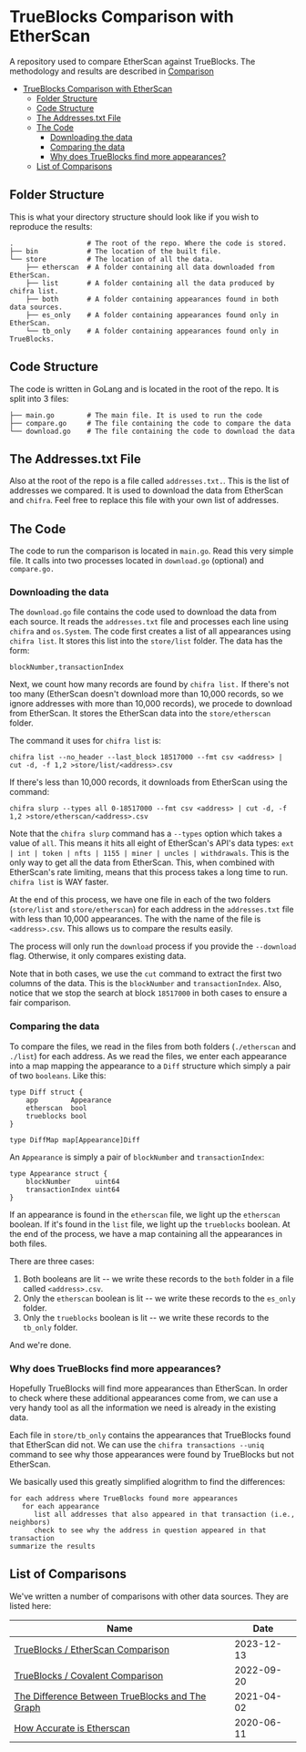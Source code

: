 # TrueBlocks Comparison with EtherScan

A repository used to compare EtherScan against TrueBlocks.
The methodology and results are described in [Comparison](./Comparison.md)

- [TrueBlocks Comparison with EtherScan](#trueblocks-comparison-with-etherscan)
  - [Folder Structure](#folder-structure)
  - [Code Structure](#code-structure)
  - [The Addresses.txt File](#the-addressestxt-file)
  - [The Code](#the-code)
    - [Downloading the data](#downloading-the-data)
    - [Comparing the data](#comparing-the-data)
    - [Why does TrueBlocks find more appearances?](#why-does-trueblocks-find-more-appearances)
  - [List of Comparisons](#list-of-comparisons)

## Folder Structure

This is what your directory structure should look like if you wish to reproduce the results:

```[shell]
.                  # The root of the repo. Where the code is stored.
├── bin            # The location of the built file.
└── store          # The location of all the data.
    ├── etherscan  # A folder containing all data downloaded from EtherScan.
    ├── list       # A folder containing all the data produced by chifra list.
    ├── both       # A folder containing appearances found in both data sources.
    ├── es_only    # A folder containing appearances found only in EtherScan.
    └── tb_only    # A folder containing appearances found only in TrueBlocks.
```

## Code Structure

The code is written in GoLang and is located in the root of the repo. It is split into 3 files:

```[shell]
├── main.go        # The main file. It is used to run the code
├── compare.go     # The file containing the code to compare the data
└── download.go    # The file containing the code to download the data
```

## The Addresses.txt File

Also at the root of the repo is a file called `addresses.txt.`. This is the list of addresses we compared. It is used to download the data from EtherScan and `chifra`. Feel free to replace this file with your own list of addresses.

## The Code

The code to run the comparison is located in `main.go`. Read this very simple file. It calls into two processes located in `download.go` (optional) and `compare.go.`

### Downloading the data

The `download.go` file contains the code used to download the data from each source. It reads the `addresses.txt` file and processes each line using `chifra` and `os.System`. The code first creates a list of all appearances using `chifra list`. It stores this list into the `store/list` folder. The data has the form:

```[shell]
blockNumber,transactionIndex
```

Next, we count how many records are found by `chifra list.` If there's not too many (EtherScan doesn't download more than 10,000 records, so we ignore addresses with more than 10,000 records), we procede to download from EtherScan. It stores the EtherScan data into the `store/etherscan` folder.

The command it uses for `chifra list` is:

```[shell]
chifra list --no_header --last_block 18517000 --fmt csv <address> | cut -d, -f 1,2 >store/list/<address>.csv
```

If there's less than 10,000 records, it downloads from EtherScan using the command:

```[shell]
chifra slurp --types all 0-18517000 --fmt csv <address> | cut -d, -f 1,2 >store/etherscan/<address>.csv
```

Note that the `chifra slurp` command has a `--types` option which takes a value of `all`. This means it hits all eight of EtherScan's API's data types: `ext | int | token | nfts | 1155 | miner | uncles | withdrawals`. This is the only way to get all the data from EtherScan. This, when combined with EtherScan's rate limiting, means that this process takes a long time to run. `chifra list` is WAY faster.

At the end of this process, we have one file in each of the two folders (`store/list` and `store/etherscan`) for each address in the `addresses.txt` file with less than 10,000 appearances. The with the name of the file is `<address>.csv`. This allows us to compare the results easily.

The process will only run the `download` process if you provide the `--download` flag. Otherwise, it only compares existing data.

Note that in both cases, we use the `cut` command to extract the first two columns of the data. This is the `blockNumber` and `transactionIndex`. Also, notice that we stop the search at block `18517000` in both cases to ensure a fair comparison.

### Comparing the data

To compare the files, we read in the files from both folders (`./etherscan` and `./list`) for each address. As we read the files, we enter each appearance into a map mapping the appearance to a `Diff` structure which simply a pair of two `booleans`. Like this:

```[go]
type Diff struct {
    app        Appearance
    etherscan  bool
    trueblocks bool
}

type DiffMap map[Appearance]Diff
```

An `Appearance` is simply a pair of `blockNumber` and `transactionIndex`:

```[go]
type Appearance struct {
    blockNumber      uint64
    transactionIndex uint64
}
```

If an appearance is found in the `etherscan` file, we light up the `etherscan` boolean. If it's found in the `list` file, we light up the `trueblocks` boolean. At the end of the process, we have a map containing all the appearances in both files.

There are three cases:

1. Both booleans are lit -- we write these records to the `both` folder in a file called `<address>.csv`.
2. Only the `etherscan` boolean is lit -- we write these records to the `es_only` folder.
3. Only the `trueblocks` boolean is lit -- we write these records to the `tb_only` folder.

And we're done.

### Why does TrueBlocks find more appearances?

Hopefully TrueBlocks will find more appearances than EtherScan. In order to check where these additional appearances come from, we can use a very handy tool as all the information we need is already in the existing data.

Each file in `store/tb_only` contains the appearances that TrueBlocks found that EtherScan did not. We can use the `chifra transactions --uniq` command to see why those appearances were found by TrueBlocks but not EtherScan.

We basically used this greatly simplified alogrithm to find the differences:

```[go]
for each address where TrueBlocks found more appearances
   for each appearance
      list all addresses that also appeared in that transaction (i.e., neighbors)
      check to see why the address in question appeared in that transaction
summarize the results
```

## List of Comparisons

We've written a number of comparisons with other data sources. They are listed here:

| Name                                                                                                                                                             | Date       |
| ---------------------------------------------------------------------------------------------------------------------------------------------------------------- | ---------- |
| [TrueBlocks / EtherScan Comparison](./results/with-etherscan-2023-12-13.md)                                                                                      | 2023-12-13 |
| [TrueBlocks / Covalent Comparison](https://medium.com/coinmonks/trueblocks-covalent-comparison-7b42f3d1e6f7)                                                     | 2022-09-20 |
| [The Difference Between TrueBlocks and The Graph](https://trueblocks.io/papers/2021/the-difference-between-trueBlocks-and-rotki-and-trueBlocks-and-thegraph.pdf) | 2021-04-02 |
| [How Accurate is Etherscan](https://tjayrush.medium.com/how-accurate-is-etherscan-83dab12eeedd)                                                                  | 2020-06-11 |
